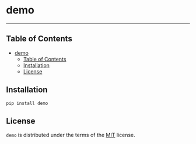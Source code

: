 # demo

-----

## Table of Contents

- [demo](#demo)
  - [Table of Contents](#table-of-contents)
  - [Installation](#installation)
  - [License](#license)

## Installation

```console
pip install demo
```

## License

`demo` is distributed under the terms of the [MIT](https://spdx.org/licenses/MIT.html) license.
